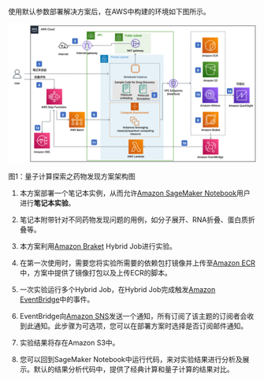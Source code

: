 使用默认参数部署解决方案后，在AWS中构建的环境如下图所示。

![architecture](./images/architecture.png)

图1：量子计算探索之药物发现方案架构图


1. 本方案部署一个笔记本实例，从而允许[Amazon SageMaker Notebook](https://docs.aws.amazon.com/sagemaker/latest/dg/nbi.html)用户进行**笔记本实验**。

2. 笔记本附带针对不同药物发现问题的用例，如分子展开、RNA折叠、蛋白质折叠等。

3. 本方案利用[Amazon Braket][braket] Hybrid Job进行实验。
   
4. 在第一次使用时，需要您将实验所需要的依赖包打镜像并上传至[Amazon ECR][ecr]中，方案中提供了镜像打包以及上传ECR的脚本。

5.  一次实验运行多个Hybrid Job，在Hybrid Job完成触发[Amazon EventBridge][eventbridge]中的事件。

6.  EventBridge向[Amazon SNS][sns]发送一个通知，所有订阅了该主题的订阅者会收到此通知。此步骤为可选项，您可以在部署方案时选择是否订阅邮件通知。

7.  实验结果将存在Amazon S3中。
    
8.  您可以回到SageMaker Notebook中运行代码，来对实验结果进行分析及展示。默认的结果分析代码中，提供了经典计算和量子计算的结果对比。


[braket]: https://aws.amazon.com/braket/
[ecr]: https://aws.amazon.com/ecr/
[s3]: https://aws.amazon.com/s3/
[eventbridge]: https://aws.amazon.com/eventbridge/
[sns]: https://aws.amazon.com/sns/